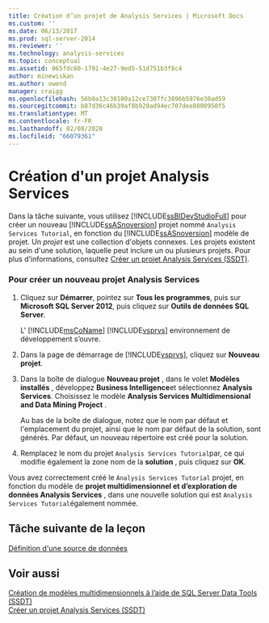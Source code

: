 ```yaml
---
title: Création d’un projet de Analysis Services | Microsoft Docs
ms.custom: ''
ms.date: 06/13/2017
ms.prod: sql-server-2014
ms.reviewer: ''
ms.technology: analysis-services
ms.topic: conceptual
ms.assetid: 065fdc60-1791-4e27-9ed5-51d751b3f8c4
author: minewiskan
ms.author: owend
manager: craigg
ms.openlocfilehash: 56b0a13c30100a12ce7307fc3896b5976e30ad59
ms.sourcegitcommit: b87d36c46b39af8b929ad94ec707dee8800950f5
ms.translationtype: MT
ms.contentlocale: fr-FR
ms.lasthandoff: 02/08/2020
ms.locfileid: "66079361"
---
```

# <a name="creating-an-analysis-services-project"></a>Création d'un projet Analysis Services
  Dans la tâche suivante, vous utilisez [!INCLUDE[ssBIDevStudioFull](../includes/ssbidevstudiofull-md.md)] pour créer un nouveau [!INCLUDE[ssASnoversion](../includes/ssasnoversion-md.md)] projet nommé `Analysis Services Tutorial`, en fonction du [!INCLUDE[ssASnoversion](../includes/ssasnoversion-md.md)] modèle de projet. Un *projet* est une collection d'objets connexes. Les projets existent au sein d'une solution, laquelle peut inclure un ou plusieurs projets. Pour plus d’informations, consultez [Créer un projet Analysis Services &#40;SSDT&#41;](multidimensional-models/create-an-analysis-services-project-ssdt.md).  
  
### <a name="to-create-a-new-analysis-services-project"></a>Pour créer un nouveau projet Analysis Services  
  
1.  Cliquez sur **Démarrer**, pointez sur **Tous les programmes**, puis sur **Microsoft SQL Server 2012**, puis cliquez sur **Outils de données SQL Server**.  
  
     L' [!INCLUDE[msCoName](../includes/msconame-md.md)] [!INCLUDE[vsprvs](../includes/vsprvs-md.md)] environnement de développement s’ouvre.  
  
2.  Dans la page de démarrage de [!INCLUDE[vsprvs](../includes/vsprvs-md.md)], cliquez sur **Nouveau projet**.  
  
3.  Dans la boîte de dialogue **Nouveau projet** , dans le volet **Modèles installés** , développez **Business Intelligence**et sélectionnez **Analysis Services**. Choisissez le modèle **Analysis Services Multidimensional and Data Mining Project** .  
  
     Au bas de la boîte de dialogue, notez que le nom par défaut et l'emplacement du projet, ainsi que le nom par défaut de la solution, sont générés. Par défaut, un nouveau répertoire est créé pour la solution.  
  
4.  Remplacez le nom du projet `Analysis Services Tutorial`par, ce qui modifie également la zone nom de la **solution** , puis cliquez sur **OK**.  
  
 Vous avez correctement créé le `Analysis Services Tutorial` projet, en fonction du modèle de **projet multidimensionnel et d’exploration de données Analysis Services** , dans une nouvelle solution qui est `Analysis Services Tutorial`également nommée.  
  
## <a name="next-task-in-lesson"></a>Tâche suivante de la leçon  
 [Définition d'une source de données](lesson-1-2-defining-a-data-source.md)  
  
## <a name="see-also"></a>Voir aussi  
 [Création de modèles multidimensionnels à l’aide de SQL Server Data Tools &#40;SSDT&#41;](multidimensional-models/creating-multidimensional-models-using-sql-server-data-tools-ssdt.md)   
 [Créer un projet Analysis Services &#40;SSDT&#41;](multidimensional-models/create-an-analysis-services-project-ssdt.md)  
  
  
